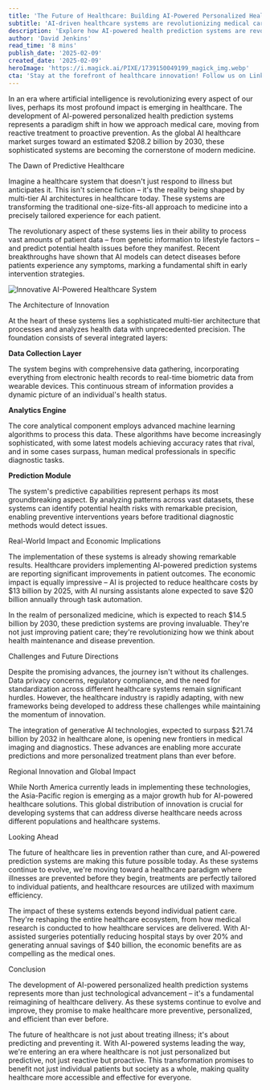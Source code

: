 ```yaml
---
title: 'The Future of Healthcare: Building AI-Powered Personalized Health Prediction Systems'
subtitle: 'AI-driven healthcare systems are revolutionizing medical care with predictive analytics'
description: 'Explore how AI-powered health prediction systems are revolutionizing healthcare delivery, moving from reactive treatment to proactive prevention. With the global AI healthcare market projected to reach $208.2 billion by 2030, these systems are transforming patient care through advanced data analytics, personalized medicine, and predictive diagnostics.'
author: 'David Jenkins'
read_time: '8 mins'
publish_date: '2025-02-09'
created_date: '2025-02-09'
heroImage: 'https://i.magick.ai/PIXE/1739150049199_magick_img.webp'
cta: 'Stay at the forefront of healthcare innovation! Follow us on LinkedIn for the latest updates on AI-powered healthcare solutions and join a community of forward-thinking professionals shaping the future of medicine.'
---
```


In an era where artificial intelligence is revolutionizing every aspect of our lives, perhaps its most profound impact is emerging in healthcare. The development of AI-powered personalized health prediction systems represents a paradigm shift in how we approach medical care, moving from reactive treatment to proactive prevention. As the global AI healthcare market surges toward an estimated $208.2 billion by 2030, these sophisticated systems are becoming the cornerstone of modern medicine.

The Dawn of Predictive Healthcare

Imagine a healthcare system that doesn't just respond to illness but anticipates it. This isn't science fiction – it's the reality being shaped by multi-tier AI architectures in healthcare today. These systems are transforming the traditional one-size-fits-all approach to medicine into a precisely tailored experience for each patient.

The revolutionary aspect of these systems lies in their ability to process vast amounts of patient data – from genetic information to lifestyle factors – and predict potential health issues before they manifest. Recent breakthroughs have shown that AI models can detect diseases before patients experience any symptoms, marking a fundamental shift in early intervention strategies.

![Innovative AI-Powered Healthcare System](https://i.magick.ai/PIXE/1739150049196_magick_img.webp)

The Architecture of Innovation

At the heart of these systems lies a sophisticated multi-tier architecture that processes and analyzes health data with unprecedented precision. The foundation consists of several integrated layers:

**Data Collection Layer**

The system begins with comprehensive data gathering, incorporating everything from electronic health records to real-time biometric data from wearable devices. This continuous stream of information provides a dynamic picture of an individual's health status.

**Analytics Engine**

The core analytical component employs advanced machine learning algorithms to process this data. These algorithms have become increasingly sophisticated, with some latest models achieving accuracy rates that rival, and in some cases surpass, human medical professionals in specific diagnostic tasks.

**Prediction Module**

The system's predictive capabilities represent perhaps its most groundbreaking aspect. By analyzing patterns across vast datasets, these systems can identify potential health risks with remarkable precision, enabling preventive interventions years before traditional diagnostic methods would detect issues.

Real-World Impact and Economic Implications

The implementation of these systems is already showing remarkable results. Healthcare providers implementing AI-powered prediction systems are reporting significant improvements in patient outcomes. The economic impact is equally impressive – AI is projected to reduce healthcare costs by $13 billion by 2025, with AI nursing assistants alone expected to save $20 billion annually through task automation.

In the realm of personalized medicine, which is expected to reach $14.5 billion by 2030, these prediction systems are proving invaluable. They're not just improving patient care; they're revolutionizing how we think about health maintenance and disease prevention.

Challenges and Future Directions

Despite the promising advances, the journey isn't without its challenges. Data privacy concerns, regulatory compliance, and the need for standardization across different healthcare systems remain significant hurdles. However, the healthcare industry is rapidly adapting, with new frameworks being developed to address these challenges while maintaining the momentum of innovation.

The integration of generative AI technologies, expected to surpass $21.74 billion by 2032 in healthcare alone, is opening new frontiers in medical imaging and diagnostics. These advances are enabling more accurate predictions and more personalized treatment plans than ever before.

Regional Innovation and Global Impact

While North America currently leads in implementing these technologies, the Asia-Pacific region is emerging as a major growth hub for AI-powered healthcare solutions. This global distribution of innovation is crucial for developing systems that can address diverse healthcare needs across different populations and healthcare systems.

Looking Ahead

The future of healthcare lies in prevention rather than cure, and AI-powered prediction systems are making this future possible today. As these systems continue to evolve, we're moving toward a healthcare paradigm where illnesses are prevented before they begin, treatments are perfectly tailored to individual patients, and healthcare resources are utilized with maximum efficiency.

The impact of these systems extends beyond individual patient care. They're reshaping the entire healthcare ecosystem, from how medical research is conducted to how healthcare services are delivered. With AI-assisted surgeries potentially reducing hospital stays by over 20% and generating annual savings of $40 billion, the economic benefits are as compelling as the medical ones.

Conclusion

The development of AI-powered personalized health prediction systems represents more than just technological advancement – it's a fundamental reimagining of healthcare delivery. As these systems continue to evolve and improve, they promise to make healthcare more preventive, personalized, and efficient than ever before.

The future of healthcare is not just about treating illness; it's about predicting and preventing it. With AI-powered systems leading the way, we're entering an era where healthcare is not just personalized but predictive, not just reactive but proactive. This transformation promises to benefit not just individual patients but society as a whole, making quality healthcare more accessible and effective for everyone.